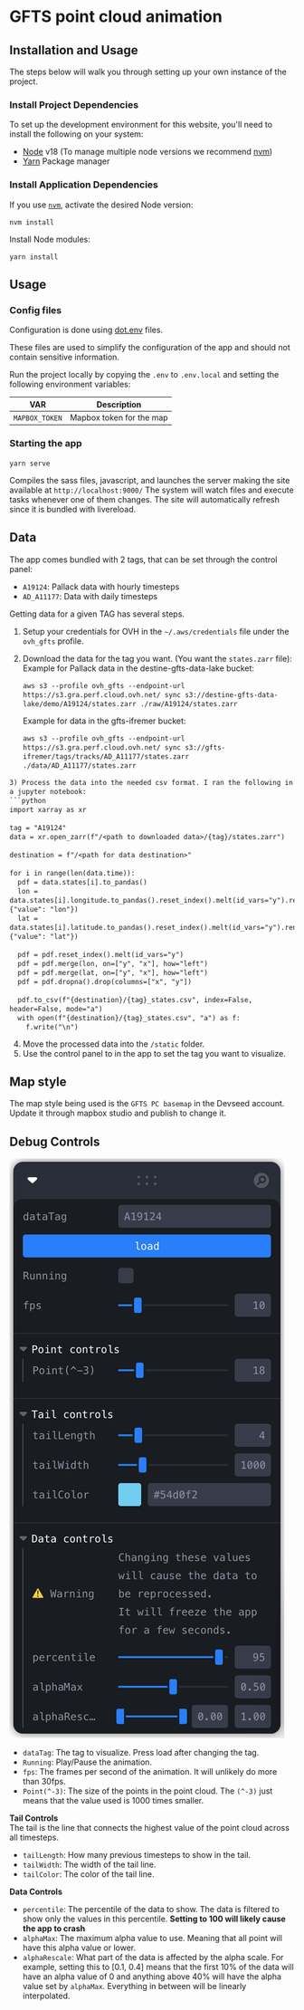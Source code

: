 # GFTS point cloud animation

## Installation and Usage
The steps below will walk you through setting up your own instance of the project.

### Install Project Dependencies
To set up the development environment for this website, you'll need to install the following on your system:

- [Node](http://nodejs.org/) v18 (To manage multiple node versions we recommend [nvm](https://github.com/creationix/nvm))
- [Yarn](https://yarnpkg.com/) Package manager

### Install Application Dependencies

If you use [`nvm`](https://github.com/creationix/nvm), activate the desired Node version:

```
nvm install
```

Install Node modules:

```
yarn install
```

## Usage

### Config files
Configuration is done using [dot.env](https://parceljs.org/features/node-emulation/#.env-files) files.

These files are used to simplify the configuration of the app and should not contain sensitive information.

Run the project locally by copying the `.env` to `.env.local` and setting the following environment variables:


| VAR | Description |
| --- | --- |
| `MAPBOX_TOKEN` | Mapbox token for the map |

### Starting the app

```
yarn serve
```
Compiles the sass files, javascript, and launches the server making the site available at `http://localhost:9000/`
The system will watch files and execute tasks whenever one of them changes.
The site will automatically refresh since it is bundled with livereload.

## Data

The app comes bundled with 2 tags, that can be set through the control panel:
- `A19124`: Pallack data with hourly timesteps
- `AD_A11177`: Data with daily timesteps

Getting data for a given TAG has several steps.

1) Setup your credentials for OVH in the `~/.aws/credentials` file under the `ovh_gfts` profile.
2) Download the data for the tag you want. (You want the `states.zarr` file):  
    Example for Pallack data in the destine-gfts-data-lake bucket:
    ```
    aws s3 --profile ovh_gfts --endpoint-url https://s3.gra.perf.cloud.ovh.net/ sync s3://destine-gfts-data-lake/demo/A19124/states.zarr ./raw/A19124/states.zarr
    ```

    Example for data in the gfts-ifremer bucket:
    ```
    aws s3 --profile ovh_gfts --endpoint-url https://s3.gra.perf.cloud.ovh.net/ sync s3://gfts-ifremer/tags/tracks/AD_A11177/states.zarr ./data/AD_A11177/states.zarr
  ```
3) Process the data into the needed csv format. I ran the following in a jupyter notebook:
  ```python
  import xarray as xr

  tag = "A19124"
  data = xr.open_zarr(f"/<path to downloaded data>/{tag}/states.zarr")

  destination = f"/<path for data destination>"

  for i in range(len(data.time)):
    pdf = data.states[i].to_pandas()
    lon = data.states[i].longitude.to_pandas().reset_index().melt(id_vars="y").rename(columns={"value": "lon"})
    lat = data.states[i].latitude.to_pandas().reset_index().melt(id_vars="y").rename(columns={"value": "lat"})

    pdf = pdf.reset_index().melt(id_vars="y")
    pdf = pdf.merge(lon, on=["y", "x"], how="left")
    pdf = pdf.merge(lat, on=["y", "x"], how="left")
    pdf = pdf.dropna().drop(columns=["x", "y"])

    pdf.to_csv(f"{destination}/{tag}_states.csv", index=False, header=False, mode="a")
    with open(f"{destination}/{tag}_states.csv", "a") as f:
      f.write("\n")
  ```
4) Move the processed data into the `/static` folder.
5) Use the control panel to in the app to set the tag you want to visualize.
  
## Map style
The map style being used is the `GFTS PC basemap` in the Devseed account. Update it through mapbox studio and publish to change it.

## Debug Controls

![leva controls](./docs/leva-controls.png)

- `dataTag`: The tag to visualize. Press load after changing the tag.
- `Running`: Play/Pause the animation.
- `fps`: The frames per second of the animation. It will unlikely do more than 30fps.
- `Point(^-3)`: The size of the points in the point cloud. The `(^-3)` just means that the value used is 1000 times smaller.

**Tail Controls**  
The tail is the line that connects the highest value of the point cloud across all timesteps.

- `tailLength`: How many previous timesteps to show in the tail.
- `tailWidth`: The width of the tail line.
- `tailColor`: The color of the tail line.

**Data Controls**
- `percentile`: The percentile of the data to show. The data is filtered to show only the values in this percentile. **Setting to 100 will likely cause the app to crash**
- `alphaMax`: The maximum alpha value to use. Meaning that all point will have this alpha value or lower.
- `alphaRescale`: What part of the data is affected by the alpha scale. For example, setting this to [0.1, 0.4] means that the first 10% of the data will have an alpha value of 0 and anything above 40% will have the alpha value set by `alphaMax`. Everything in between will be linearly interpolated.